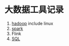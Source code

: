 #  大数据工具记录
1. [hadoop](https://github.com/lingithublearn/bigdata-tools/blob/main/hadoop.md) include linux
2. [spark](https://github.com/lingithublearn/bigdata-tools/blob/main/spark.md)
3. Flink
4. [SQL](https://github.com/lingithublearn/bigdata-tools/blob/main/SQL.md)

